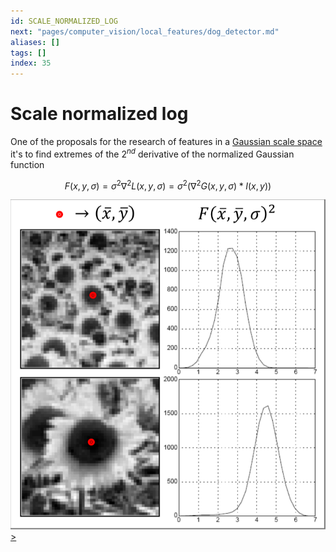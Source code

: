 ```yaml
---
id: SCALE_NORMALIZED_LOG
next: "pages/computer_vision/local_features/dog_detector.md"
aliases: []
tags: []
index: 35
---
```


# Scale normalized log

One of the proposals for the research of features in a [Gaussian scale space](pages/computer_vision/local_features/scale_invariance.md#scale%20space) it's to find extremes of the $2^{nd}$ derivative of the normalized Gaussian function

$$
F(x,y,\sigma) = \sigma^2\nabla^2L(x,y,\sigma) = \sigma^2(\nabla^2G(x,y,\sigma)\ast I(x,y))
$$

![](assets/computer_vision/Pasted_image_20240314101650.png)
[>](pages/computer_vision/local_features/dog_detector.md)
